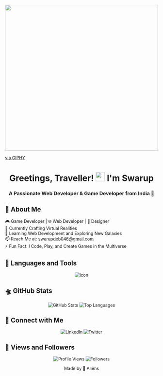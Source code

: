 <!-- Sci-Fi Header Image -->
<p align="center">
  <img width="100%" <iframe src="https://giphy.com/embed/YbXLZ6dymH758xSEbM" width="480" height="480" frameBorder="0" class="giphy-embed" allowFullScreen></iframe><p><a href="https://giphy.com/gifs/pudgypenguins-computer-chatgpt-chat-gpt-YbXLZ6dymH758xSEbM">via GIPHY</a></p>

<!-- Title -->
<h1 align="center">Greetings, Traveller! <img src="https://raw.githubusercontent.com/MartinHeinz/MartinHeinz/master/wave.gif" height="30px" width="30px"> I'm Swarup</h1>

<!-- Short Introduction -->
<h3 align="center">A Passionate Web Developer & Game Developer from India 🚀</h3>

<!-- About Me -->
## 🌌 About Me

🎮 Game Developer | 🌐 Web Developer | 🎨 Designer <br>
🔭 Currently Crafting Virtual Realities<br>
🌱 Learning Web Development and Exploring New Galaxies<br>
📫 Reach Me at: swarupdeb046@gmail.com<br>
⚡ Fun Fact: I Code, Play, and Create Games in the Multiverse<br>

<!-- Languages and Tools -->
## 👾 Languages and Tools

<p align="center">
  <!-- Replace with your icons and links -->
  <img src="icon-link" alt="Icon">
</p>

<!-- GitHub Stats -->
## 🛸 GitHub Stats

<p align="center">
  <!-- Replace with your GitHub stats and top languages -->
  <img src="https://github-readme-stats.vercel.app/api?username=SwarupDeb&show_icons=true&count_private=true&theme=dark" alt="GitHub Stats">
  <img src="https://github-readme-stats.vercel.app/api/top-langs/?username=SwarupDeb&layout=compact&theme=dark" alt="Top Languages">
</p>

<!-- Connect with Me -->
## 🌌 Connect with Me

<p align="center">
  <!-- Add your social media and contact links -->
  <a href="https://www.linkedin.com/in/swarup04/"><img src="https://img.icons8.com/fluent/48/000000/linkedin.png" alt="LinkedIn"></a>
  <a href="https://twitter.com/SwarupDeb15"><img src="https://img.icons8.com/fluent/48/000000/twitter.png" alt="Twitter"></a>
</p>

<!-- Views and Followers -->
## 🚀 Views and Followers

<p align="center">
  <img src="https://komarev.com/ghpvc/?username=SwarupDeb" alt="Profile Views">
  <img src="https://img.shields.io/github/followers/SwarupDeb?label=Followers&style=social" alt="Followers">
</p>

<!-- Footer -->
<p align="center">
  <!-- Add any footer content or acknowledgments -->
  Made by 🚀 Aliens
</p>
